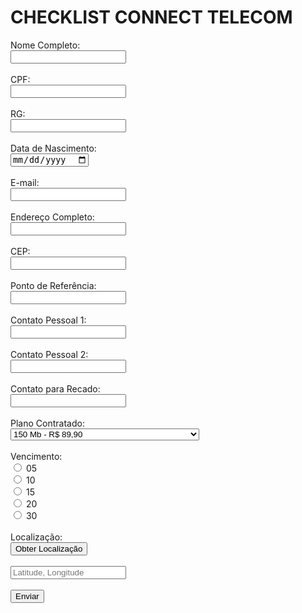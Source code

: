 
<html lang="in-EUA">
<head>
    <meta charset="UTF-8">
    <meta name="viewport" content="width=device-width, initial-scale=1.0">
    <title>Checklist Connect Telecom</title>
</head>
<body>
    <h1>CHECKLIST CONNECT TELECOM</h1>
    <form action="https://formspree.io/f/xwpvvdog" method="POST">
        <label for="nome">Nome Completo:</label><br>
        <input type="text" id="nome" name="nome" required><br><br>
        <label for="cpf">CPF:</label><br>
        <input type="text" id="cpf" name="cpf" required><br><br>
        <label for="rg">RG:</label><br>
        <input type="text" id="rg" name="rg" required><br><br>
        <label for="data_nascimento">Data de Nascimento:</label><br>
        <input type="date" id="data_nascimento" name="data_nascimento" required><br><br>
        <label for="email">E-mail:</label><br>
        <input type="email" id="email" name="email" required><br><br>
        <label for="endereco">Endereço Completo:</label><br>
        <input type="text" id="endereco" name="endereco" required><br><br>
        <label for="cep">CEP:</label><br>
        <input type="text" id="cep" name="cep" required><br><br>
        <label for="referencia">Ponto de Referência:</label><br>
        <input type="text" id="referencia" name="referencia"><br><br>
        <label for="contato1">Contato Pessoal 1:</label><br>
        <input type="text" id="contato1" name="contato1" required><br><br>
        <label for="contato2">Contato Pessoal 2:</label><br>
        <input type="text" id="contato2" name="contato2"><br><br>
        <label for="recado">Contato para Recado:</label><br>
        <input type="text" id="recado" name="recado"><br><br>
        <label for="plano">Plano Contratado:</label><br>
        <select id="plano" name="plano" required>
            <option value="150">150 Mb - R$ 89,90</option>
            <option value="350">350 Mb - R$ 99,90</option>
            <option value="450">450 Mb - R$ 130,00</option>
            <option value="600">600 Mb - R$ 160,00</option>
            <option value="350_camera">350 Mb com câmera de segurança - R$ 140,00</option>
        </select><br><br>
        <label for="vencimento">Vencimento:</label><br>
        <input type="radio" id="venc05" name="vencimento" value="05"> <label for="venc05">05</label><br>
        <input type="radio" id="venc10" name="vencimento" value="10"> <label for="venc10">10</label><br>
        <input type="radio" id="venc15" name="vencimento" value="15"> <label for="venc15">15</label><br>
        <input type="radio" id="venc20" name="vencimento" value="20"> <label for="venc20">20</label><br>
        <input type="radio" id="venc30" name="vencimento" value="30"> <label for="venc30">30</label><br><br>
        <label for="localizacao">Localização:</label><br>
        <button type="button" onclick="getLocation()">Obter Localização</button><br><br>
        <input type="text" id="localizacao" name="localizacao" placeholder="Latitude, Longitude" readonly><br><br>
        <button type="submit">Enviar</button>
    </form>
    <script>
        function getLocation() {
            if (navigator.geolocation) {
                navigator.geolocation.getCurrentPosition(showPosition, showError);
            } else {
                alert("Geolocalização não é suportada pelo navegador.");
            }
        }
        function showPosition(position) {
            document.getElementById("localizacao").value = 
                position.coords.latitude + ", " + position.coords.longitude;
        }
        function showError(error) {
            switch (error.code) {
                case error.PERMISSION_DENIED:
                    alert("Usuário negou a solicitação de Geolocalização.");
                    break;
                case error.POSITION_UNAVAILABLE:
                    alert("Informação de localização indisponível.");
                    break;
                case error.TIMEOUT:
                    alert("A solicitação expirou.");
                    break;
                case error.UNKNOWN_ERROR:
                    alert("Ocorreu um erro desconhecido.");
                    break;
            }
        }
    </script>
</body>
</html>

